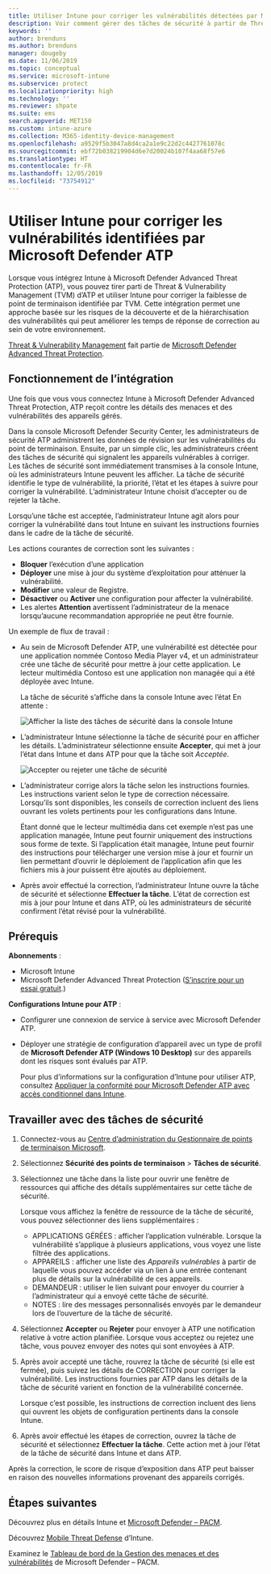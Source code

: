 ```yaml
---
title: Utiliser Intune pour corriger les vulnérabilités détectées par Microsoft Defender ATP – Azure | Microsoft Docs
description: Voir comment gérer des tâches de sécurité à partir de Threat & Vulnerability Management, qui fait partie de Microsoft Defender Advanced Threat Protection (ATP) dans la console Intune.
keywords: ''
author: brenduns
ms.author: brenduns
manager: dougeby
ms.date: 11/06/2019
ms.topic: conceptual
ms.service: microsoft-intune
ms.subservice: protect
ms.localizationpriority: high
ms.technology: ''
ms.reviewer: shpate
ms.suite: ems
search.appverid: MET150
ms.custom: intune-azure
ms.collection: M365-identity-device-management
ms.openlocfilehash: a9529f5b3047a8d4ca2a1e9c22d2c4427761078c
ms.sourcegitcommit: ebf72b038219904d6e7d20024b107f4aa68f57e6
ms.translationtype: HT
ms.contentlocale: fr-FR
ms.lasthandoff: 12/05/2019
ms.locfileid: "73754912"
---
```

# <a name="use-intune-to-remediate-vulnerabilities-identified-by-microsoft-defender-atp"></a>Utiliser Intune pour corriger les vulnérabilités identifiées par Microsoft Defender ATP

Lorsque vous intégrez Intune à Microsoft Defender Advanced Threat Protection (ATP), vous pouvez tirer parti de Threat & Vulnerability Management (TVM) d’ATP et utiliser Intune pour corriger la faiblesse de point de terminaison identifiée par TVM. Cette intégration permet une approche basée sur les risques de la découverte et de la hiérarchisation des vulnérabilités qui peut améliorer les temps de réponse de correction au sein de votre environnement.

[Threat & Vulnerability Management](https://docs.microsoft.com/windows/security/threat-protection/windows-defender-atp/next-gen-threat-and-vuln-mgt) fait partie de [Microsoft Defender Advanced Threat Protection](https://docs.microsoft.com/windows/security/threat-protection/windows-defender-atp/windows-defender-advanced-threat-protection).

## <a name="how-integration-works"></a>Fonctionnement de l’intégration

Une fois que vous vous connectez Intune à Microsoft Defender Advanced Threat Protection, ATP reçoit contre les détails des menaces et des vulnérabilités des appareils gérés.

Dans la console Microsoft Defender Security Center, les administrateurs de sécurité ATP administrent les données de révision sur les vulnérabilités du point de terminaison. Ensuite, par un simple clic, les administrateurs créent des tâches de sécurité qui signalent les appareils vulnérables à corriger. Les tâches de sécurité sont immédiatement transmises à la console Intune, où les administrateurs Intune peuvent les afficher. La tâche de sécurité identifie le type de vulnérabilité, la priorité, l’état et les étapes à suivre pour corriger la vulnérabilité. L’administrateur Intune choisit d’accepter ou de rejeter la tâche.

Lorsqu’une tâche est acceptée, l’administrateur Intune agit alors pour corriger la vulnérabilité dans tout Intune en suivant les instructions fournies dans le cadre de la tâche de sécurité.

Les actions courantes de correction sont les suivantes :

- **Bloquer** l’exécution d’une application
- **Déployer** une mise à jour du système d’exploitation pour atténuer la vulnérabilité.
- **Modifier** une valeur de Registre.
- **Désactiver** ou **Activer** une configuration pour affecter la vulnérabilité.
- Les alertes **Attention** avertissent l’administrateur de la menace lorsqu’aucune recommandation appropriée ne peut être fournie.

Un exemple de flux de travail :

- Au sein de Microsoft Defender ATP, une vulnérabilité est détectée pour une application nommée Contoso Media Player v4, et un administrateur crée une tâche de sécurité pour mettre à jour cette application. Le lecteur multimédia Contoso est une application non managée qui a été déployée avec Intune.

  La tâche de sécurité s’affiche dans la console Intune avec l’état En attente :

  ![Afficher la liste des tâches de sécurité dans la console Intune](./media/atp-manage-vulnerabilities/temp-security-tasks.png)

- L’administrateur Intune sélectionne la tâche de sécurité pour en afficher les détails.  L’administrateur sélectionne ensuite **Accepter**, qui met à jour l’état dans Intune et dans ATP pour que la tâche soit *Acceptée*.

  ![Accepter ou rejeter une tâche de sécurité](./media/atp-manage-vulnerabilities/temp-accept-task.png)

- L’administrateur corrige alors la tâche selon les instructions fournies. Les instructions varient selon le type de correction nécessaire. Lorsqu’ils sont disponibles, les conseils de correction incluent des liens ouvrant les volets pertinents pour les configurations dans Intune.

  Étant donné que le lecteur multimédia dans cet exemple n’est pas une application managée, Intune peut fournir uniquement des instructions sous forme de texte. Si l’application était managée, Intune peut fournir des instructions pour télécharger une version mise à jour et fournir un lien permettant d’ouvrir le déploiement de l’application afin que les fichiers mis à jour puissent être ajoutés au déploiement.

- Après avoir effectué la correction, l’administrateur Intune ouvre la tâche de sécurité et sélectionne **Effectuer la tâche**.  L’état de correction est mis à jour pour Intune et dans ATP, où les administrateurs de sécurité confirment l’état révisé pour la vulnérabilité.

## <a name="prerequisites"></a>Prérequis  

**Abonnements** :

- Microsoft Intune  
- Microsoft Defender Advanced Threat Protection ([S’inscrire pour un essai gratuit](https://www.microsoft.com/WindowsForBusiness/windows-atp?ocid=docs-wdatp-main-abovefoldlink).)

**Configurations Intune pour ATP** :

- Configurer une connexion de service à service avec Microsoft Defender ATP.
- Déployer une stratégie de configuration d’appareil avec un type de profil de **Microsoft Defender ATP (Windows 10 Desktop)** sur des appareils dont les risques sont évalués par ATP.

  Pour plus d’informations sur la configuration d’Intune pour utiliser ATP, consultez [Appliquer la conformité pour Microsoft Defender ATP avec accès conditionnel dans Intune](advanced-threat-protection.md#enable-microsoft-defender-atp-in-intune).

## <a name="work-with-security-tasks"></a>Travailler avec des tâches de sécurité

1. Connectez-vous au [Centre d’administration du Gestionnaire de points de terminaison Microsoft](https://go.microsoft.com/fwlink/?linkid=2109431).

2. Sélectionnez **Sécurité des points de terminaison** > **Tâches de sécurité**.

3. Sélectionnez une tâche dans la liste pour ouvrir une fenêtre de ressources qui affiche des détails supplémentaires sur cette tâche de sécurité.

   Lorsque vous affichez la fenêtre de ressource de la tâche de sécurité, vous pouvez sélectionner des liens supplémentaires :

   - APPLICATIONS GÉRÉES : afficher l’application vulnérable. Lorsque la vulnérabilité s’applique à plusieurs applications, vous voyez une liste filtrée des applications.
   - APPAREILS : afficher une liste des *Appareils vulnérables* à partir de laquelle vous pouvez accéder via un lien à une entrée contenant plus de détails sur la vulnérabilité de ces appareils.
   - DEMANDEUR : utiliser le lien suivant pour envoyer du courrier à l’administrateur qui a envoyé cette tâche de sécurité.
   - NOTES : lire des messages personnalisés envoyés par le demandeur lors de l’ouverture de la tâche de sécurité.

4. Sélectionnez **Accepter** ou **Rejeter** pour envoyer à ATP une notification relative à votre action planifiée. Lorsque vous acceptez ou rejetez une tâche, vous pouvez envoyer des notes qui sont envoyées à ATP.

5. Après avoir accepté une tâche, rouvrez la tâche de sécurité (si elle est fermée), puis suivez les détails de CORRECTION pour corriger la vulnérabilité. Les instructions fournies par ATP dans les détails de la tâche de sécurité varient en fonction de la vulnérabilité concernée.

   Lorsque c’est possible, les instructions de correction incluent des liens qui ouvrent les objets de configuration pertinents dans la console Intune.

6. Après avoir effectué les étapes de correction, ouvrez la tâche de sécurité et sélectionnez **Effectuer la tâche**.  Cette action met à jour l’état de la tâche de sécurité dans Intune et dans ATP.

Après la correction, le score de risque d’exposition dans ATP peut baisser en raison des nouvelles informations provenant des appareils corrigés.

## <a name="next-steps"></a>Étapes suivantes
Découvrez plus en détails Intune et [Microsoft Defender – PACM](advanced-threat-protection.md).

Découvrez [Mobile Threat Defense](mobile-threat-defense.md) d’Intune.

Examinez le [Tableau de bord de la Gestion des menaces et des vulnérabilités](https://docs.microsoft.com/windows/security/threat-protection/windows-defender-atp/tvm-dashboard-insights) de Microsoft Defender – PACM.
